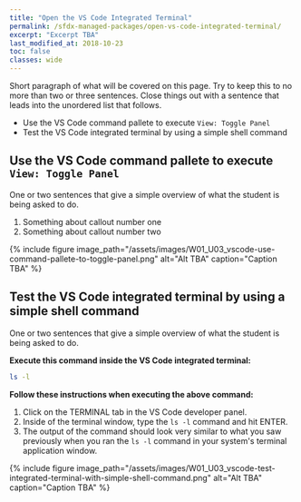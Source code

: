 ```yaml
---
title: "Open the VS Code Integrated Terminal"
permalink: /sfdx-managed-packages/open-vs-code-integrated-terminal/
excerpt: "Excerpt TBA"
last_modified_at: 2018-10-23
toc: false
classes: wide
---
```


Short paragraph of what will be covered on this page.  Try to keep this to no more than two or three sentences. Close things out with a sentence that leads into the unordered list that follows.

* Use the VS Code command pallete to execute `View: Toggle Panel`
* Test the VS Code integrated terminal by using a simple shell command


## Use the VS Code command pallete to execute `View: Toggle Panel`
One or two sentences that give a simple overview of what the student is being asked to do.

1. Something about callout number one
2. Something about callout number two

{% include figure image_path="/assets/images/W01_U03_vscode-use-command-pallete-to-toggle-panel.png" alt="Alt TBA" caption="Caption TBA" %}


## Test the VS Code integrated terminal by using a simple shell command
One or two sentences that give a simple overview of what the student is being asked to do.

**Execute this command inside the VS Code integrated terminal:**
```bash
ls -l
```
**Follow these instructions when executing the above command:**

1. Click on the TERMINAL tab in the VS Code developer panel.
2. Inside of the terminal window, type the `ls -l` command and hit ENTER.
3. The output of the command should look very similar to what you saw previously when you ran the `ls -l` command in your system's terminal application window.

{% include figure image_path="/assets/images/W01_U03_vscode-test-integrated-terminal-with-simple-shell-command.png" alt="Alt TBA" caption="Caption TBA" %}